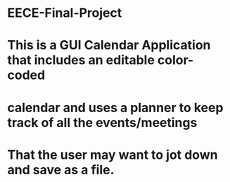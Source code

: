 # EECE-Final-Project
# This is a GUI Calendar Application that includes an editable color-coded
# calendar and uses a planner to keep track of all the events/meetings
# That the user may want to jot down and save as a file.